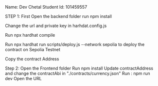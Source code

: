 Name: Dev Chetal
Student Id: 101459557

STEP 1:
First Open the backend folder run npm install

Change the url and private key in harhdat.config.js


Run npx hardhat compile

Run npx hardhat run scripts/deploy.js --network sepolia to deploy the contract on Sepolia Testnet

Copy the contract Address  

Step 2:
Open the Frontend folder
Run npm install
Update contractAddress and change the contractAbi in "./contracts/currency.json"
Run : npm run dev
Open the URL
